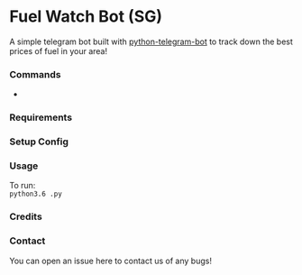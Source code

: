 # Fuel Watch Bot (SG)

A simple telegram bot built with [python-telegram-bot](https://github.com/python-telegram-bot/python-telegram-bot) to track down the best prices of fuel in your area!

### Commands 
-
  

### Requirements


### Setup Config


### Usage
To run:  
`python3.6 .py`

### Credits


### Contact
You can open an issue here to contact us of any bugs!
